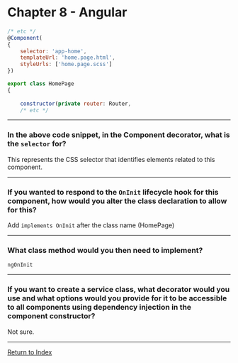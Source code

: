 # Chapter 8 - Angular

```javascript
/* etc */
@Component(
{
	selector: 'app-home',
	templateUrl: 'home.page.html',
	styleUrls: ['home.page.scss']
})

export class HomePage
{
	
	constructor(private router: Router,
	/* etc */
```

---

### In the above code snippet, in the Component decorator, what is the `selector` for?

This represents the CSS selector that identifies elements related to this component.

---

### If you wanted to respond to the `OnInit` lifecycle hook for this component, how would you alter the class declaration to allow for this?

Add `implements OnInit` after the class name (HomePage)

---

### What class method would you then need to implement?

`ngOnInit`

---

### If you want to create a service class, what decorator would you use and what options would you provide for it to be accessible to all components using dependency injection in the component constructor?

Not sure.

---

[Return to Index](../readme.md)
